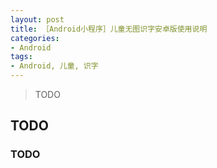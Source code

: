 ```yaml
---
layout: post
title: ［Android小程序］儿童无图识字安卓版使用说明
categories:
- Android
tags:
- Android, 儿童, 识字
---
```



> TODO

## TODO

### TODO
